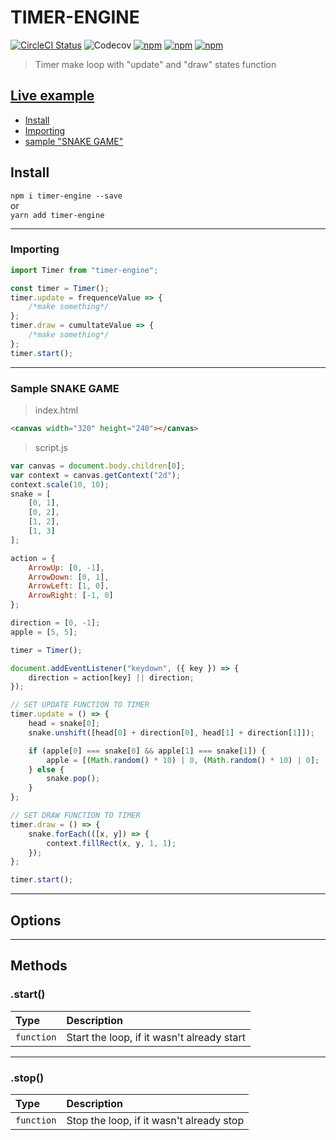 # TIMER-ENGINE

[![CircleCI Status](https://circleci.com/gh/jamet-julien/timer-engine.svg?style=shield&circle-token=:circle-token)](https://circleci.com/gh/jamet-julien/timer-engine)
![Codecov](https://img.shields.io/codecov/c/github/jamet-julien/timer-engine)
[![npm](https://img.shields.io/npm/dt/timer-engine.svg?style=flat-square)](https://www.npmjs.com/package/timer-engine)
[![npm](https://img.shields.io/npm/v/timer-engine.svg?style=flat-square)](https://www.npmjs.com/package/timer-engine)
[![npm](https://img.shields.io/npm/l/timer-engine.svg?style=flat-square)](https://github.com/jamet-julien/timer-engine/blob/master/LICENSE)

> Timer make loop with "update" and "draw" states function

## [Live example](https://codepen.io/jamet-julien/pen/dyPYRgz)

-   [Install](#install)
-   [Importing](#importing)
-   [sample "SNAKE GAME"](#sample)

## Install <a id="install"></a>

`npm i timer-engine --save`  
or  
`yarn add timer-engine`

---

### Importing <a id="importing"></a>

```js
import Timer from "timer-engine";

const timer = Timer();
timer.update = frequenceValue => {
    /*make something*/
};
timer.draw = cumultateValue => {
    /*make something*/
};
timer.start();
```

---

### Sample SNAKE GAME<a id="sample"></a>

> index.html

```html
<canvas width="320" height="240"></canvas>
```

> script.js

```js
var canvas = document.body.children[0];
var context = canvas.getContext("2d");
context.scale(10, 10);
snake = [
    [0, 1],
    [0, 2],
    [1, 2],
    [1, 3]
];

action = {
    ArrowUp: [0, -1],
    ArrowDown: [0, 1],
    ArrowLeft: [1, 0],
    ArrowRight: [-1, 0]
};

direction = [0, -1];
apple = [5, 5];

timer = Timer();

document.addEventListener("keydown", ({ key }) => {
    direction = action[key] || direction;
});

// SET UPDATE FUNCTION TO TIMER
timer.update = () => {
    head = snake[0];
    snake.unshift([head[0] + direction[0], head[1] + direction[1]]);

    if (apple[0] === snake[0] && apple[1] === snake[1]) {
        apple = [(Math.random() * 10) | 0, (Math.random() * 10) | 0];
    } else {
        snake.pop();
    }
};

// SET DRAW FUNCTION TO TIMER
timer.draw = () => {
    snake.forEach(([x, y]) => {
        context.fillRect(x, y, 1, 1);
    });
};

timer.start();
```

---

## Options <a id="options"></a>

---

## Methods <a id="methods"></a>

### .start() <a id="start"></a>

| Type       | Description                                |
| :--------- | :----------------------------------------- |
| `function` | Start the loop, if it wasn't already start |

---

### .stop() <a id="stop"></a>

| Type       | Description                              |
| :--------- | :--------------------------------------- |
| `function` | Stop the loop, if it wasn't already stop |
